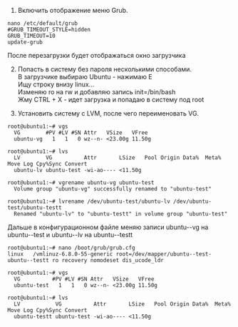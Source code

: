 1. Включить отображение меню Grub.
```
nano /etc/default/grub
#GRUB_TIMEOUT_STYLE=hidden
GRUB_TIMEOUT=10
update-grub
```
После перезагрузки будет отображаться окно загрузчика  

2. Попасть в систему без пароля несколькими способами.  
В загрузчике выбираю Ubuntu - нажимаю E  
Ищу строку внизу linux...  
Изменяю ro на rw и добавляю запись init=/bin/bash  
Жму CTRL + X - идет загрузка и попадаю в систему под root  

3. Установить систему с LVM, после чего переименовать VG.  
```
root@ubuntu1:~# vgs
  VG        #PV #LV #SN Attr   VSize   VFree
  ubuntu-vg   1   1   0 wz--n- <23.00g 11.50g

root@ubuntu1:~# lvs
  LV        VG          Attr       LSize   Pool Origin Data%  Meta%  Move Log Cpy%Sync Convert
  ubuntu-lv ubuntu-test -wi-ao---- <11.50g

root@ubuntu1:~# vgrename ubuntu-vg ubuntu-test
  Volume group "ubuntu-vg" successfully renamed to "ubuntu-test"

root@ubuntu1:~# lvrename /dev/ubuntu-test/ubuntu-lv /dev/ubuntu-test/ubuntu-testt
  Renamed "ubuntu-lv" to "ubuntu-testt" in volume group "ubuntu-test"
```
Дальше в конфигурационном файле меняю записи ubuntu--vg на ubuntu--test и ubuntu--lv на ubuntu--testt
```
root@ubuntu1:~# nano /boot/grub/grub.cfg
linux   /vmlinuz-6.8.0-55-generic root=/dev/mapper/ubuntu--test-ubuntu--testt ro recovery nomodeset dis_ucode_ldr

root@ubuntu1:~# vgs
  VG          #PV #LV #SN Attr   VSize   VFree
  ubuntu-test   1   1   0 wz--n- <23.00g 11.50g

root@ubuntu1:~# lvs
  LV           VG          Attr       LSize   Pool Origin Data%  Meta%  Move Log Cpy%Sync Convert
  ubuntu-testt ubuntu-test -wi-ao---- <11.50g
```

